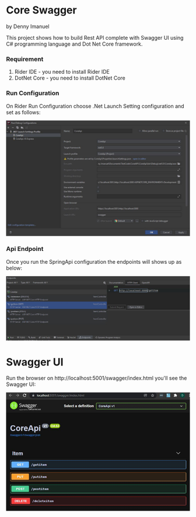 ﻿# Core Swagger
by Denny Imanuel

This project shows how to build Rest API complete with Swagger UI using C# programming language and Dot Net Core framework.

### Requirement

1. Rider IDE - you need to install Rider IDE
2. DotNet Core - you need to install DotNet Core


### Run Configuration

On Rider Run Configuration choose .Net Launch Setting configuration and set as follows:

![](jpg/config.jpg)

### Api Endpoint

Once you run the SpringApi configuration the endpoints will shows up as below:

![](jpg/endpoint.jpg)

# Swagger UI

Run the browser on http://localhost:5001/swagger/index.html you'll see the Swagger UI:

![](jpg/swagger.jpg)
